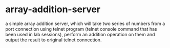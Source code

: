 # array-addition-server
 a simple array addition server, which will take
two series of numbers from a port connection using telnet program (telnet console
command that has been used in lab sessions), perform an addition operation on them and
output the result to original telnet connection.

